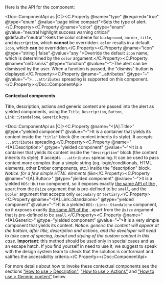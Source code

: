 Here is the API for the component:

<Doc::ComponentApi as |C|><C.Property @name="type" @required="true" @type="enum" @value="page inline compact">Sets the type of alert.</C.Property><C.Property @name="color" @type="enum" @value="neutral highlight success warning critical" @default="neutral">Sets the color scheme for `background`, `border`, `title`, and `description`, which **cannot** be overridden. `color` results in a default `icon`, which **can** be overridden.</C.Property><C.Property @name="icon" @type="string | false" @value="any
          ">Override the default `icon` name, which is determined by the `color` argument.</C.Property><C.Property @name="onDismiss" @type="function" @value="–">The alert can be dismissed by the user. When a function is passed, the "dismiss" button is displayed.</C.Property><C.Property @name="...attributes" @type="–" @value="–">`...attributes` spreading is supported on this component.</C.Property></Doc::ComponentApi>

#### Contextual components

Title, description, actions and generic content are passed into the alert as yielded components, using the `Title`, `Description`, `Button`, `Link::Standalone`, `Generic` keys.

<Doc::ComponentApi as |C|><C.Property @name="<[A].Title>" @type="yielded component" @value="–">It is a container that yields its content inside the `"title"` block (the content inherits its style). It accepts `...attributes` spreading.</C.Property><C.Property @name="<[A].Description>" @type="yielded component" @value="–">It is a container that yields its content inside the `"description"` block (the content inherits its style). It accepts `...attributes` spreading. It can be used to pass content more complex than a simple string (eg. logic/conditionals, HTML elements, other Ember components, etc.) inside the "description" block. _Notice: for a few simple HTML elements (like_</C.Property><C.Property @name="<[A].Button>" @type="yielded component" @value="–">It is a yielded `HDS::Button` component, so it exposes exactly [the same API of the](/components/button/) , apart from the `@size` argument that is pre-defined to be `small`, and the `@color` argument that accepts only `secondary` or `tertiary`.</C.Property><C.Property @name="<[A].Link::Standalone>" @type="yielded component" @value="–">It is a yielded `HDS::Link::Standalone` component, so it exposes exactly [the same API of the](/components/link/standalone/) , apart from the `@size` argument that is pre-defined to be `small`.</C.Property><C.Property @name="<[A].Generic>" @type="yielded component" @value="–">It is a very simple component that yields its content. _Notice: generic the content will appear at the bottom, after title, description and actions, and the developer will need to take care of spacing, layout and styling of the custom content in this case._ **Important**: this method should be used only in special cases and as an escape hatch. If you find yourself in need to use it, we suggest to speak with the design system team to check that the solution is conformant and satifies the accessibility criteria.</C.Property></Doc::ComponentApi>

For more details about how to invoke these contextual components see the sections ["How to use > Description"](#how-to-use-description), ["How to use > Actions"](#how-to-use-actions) and ["How to use > Generic content"](#how-to-use-generic) below.